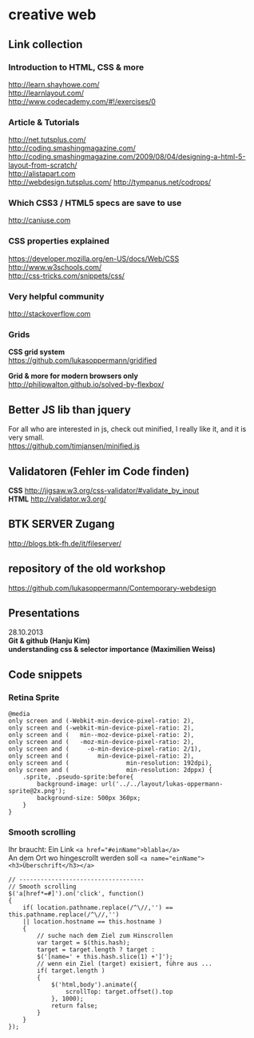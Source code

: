 # creative web

## Link collection

### Introduction to HTML, CSS & more
http://learn.shayhowe.com/  
http://learnlayout.com/  
http://www.codecademy.com/#!/exercises/0  

### Article & Tutorials
http://net.tutsplus.com/  
http://coding.smashingmagazine.com/  
http://coding.smashingmagazine.com/2009/08/04/designing-a-html-5-layout-from-scratch/   
http://alistapart.com   
http://webdesign.tutsplus.com/ 
http://tympanus.net/codrops/ 

### Which CSS3 / HTML5 specs are save to use 
http://caniuse.com

### CSS properties explained 
https://developer.mozilla.org/en-US/docs/Web/CSS  
http://www.w3schools.com/  
http://css-tricks.com/snippets/css/

### Very helpful community 
http://stackoverflow.com

### Grids
**CSS grid system**  
https://github.com/lukasoppermann/gridified

**Grid & more for modern browsers only**  
http://philipwalton.github.io/solved-by-flexbox/

## Better JS lib than jquery  
For all who are interested in js, check out minified, I really like it, and it is very small.   
https://github.com/timjansen/minified.js

## Validatoren (Fehler im Code finden)
**CSS** http://jigsaw.w3.org/css-validator/#validate_by_input  
**HTML** http://validator.w3.org/

## BTK SERVER Zugang
http://blogs.btk-fh.de/it/fileserver/

## repository of the old workshop
https://github.com/lukasoppermann/Contemporary-webdesign 

## Presentations

28.10.2013  
**Git & github (Hanju Kim)**  
**understanding css & selector importance (Maximilien Weiss)**  

## Code snippets
### Retina Sprite

    @media
    only screen and (-Webkit-min-device-pixel-ratio: 2),
    only screen and (-webkit-min-device-pixel-ratio: 2),
    only screen and (   min--moz-device-pixel-ratio: 2),
    only screen and (   -moz-min-device-pixel-ratio: 2),
    only screen and (     -o-min-device-pixel-ratio: 2/1),
    only screen and (        min-device-pixel-ratio: 2),
    only screen and (                min-resolution: 192dpi),
    only screen and (                min-resolution: 2dppx) {
	    .sprite, .pseudo-sprite:before{
		    background-image: url('../../layout/lukas-oppermann-sprite@2x.png');
		    background-size: 500px 360px;
	    }
    }

### Smooth scrolling   
Ihr braucht:
Ein Link `<a href="#einName">blabla</a>`   
An dem Ort wo hingescrollt werden soll `<a name="einName"><h3>Überschrift</h3></a>`  

    // -----------------------------------
    // Smooth scrolling
    $('a[href*=#]').on('click', function()
    {
    	if( location.pathname.replace(/^\//,'') == this.pathname.replace(/^\//,'')
        || location.hostname == this.hostname )
        {
            // suche nach dem Ziel zum Hinscrollen
            var target = $(this.hash);
            target = target.length ? target : 
            $('[name=' + this.hash.slice(1) +']');
            // wenn ein Ziel (target) exisiert, führe aus ...
            if( target.length )
            {
            	$('html,body').animate({
            		scrollTop: target.offset().top
            	}, 1000);
            	return false;
            }
        }
    });
